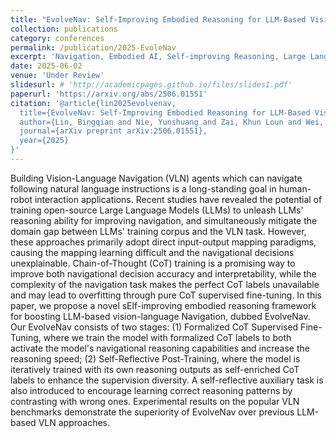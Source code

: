 ```yaml
---
title: "EvolveNav: Self-Improving Embodied Reasoning for LLM-Based Vision-Language Navigation"
collection: publications
category: conferences
permalink: /publication/2025-EvoleNav
excerpt: 'Navigation, Embodied AI, Self-improving Reasoning, Large Language Model'
date: 2025-06-02
venue: 'Under Review'
slidesurl: # 'http://academicpages.github.io/files/slides1.pdf'
paperurl: 'https://arxiv.org/abs/2506.01551'
citation: '@article{lin2025evolvenav,
  title={EvolveNav: Self-Improving Embodied Reasoning for LLM-Based Vision-Language Navigation},
  author={Lin, Bingqian and Nie, Yunshuang and Zai, Khun Loun and Wei, Ziming and Han, Mingfei and Xu, Rongtao and Niu, Minzhe and Han, Jianhua and Lin, Liang and Lu, Cewu and others},
  journal={arXiv preprint arXiv:2506.01551},
  year={2025}
}'
---
```


Building Vision-Language Navigation (VLN) agents which can navigate following natural language instructions is a long-standing goal in human-robot interaction applications. Recent studies have revealed the potential of training open-source Large Language Models (LLMs) to unleash LLMs' reasoning ability for improving navigation, and simultaneously mitigate the domain gap between LLMs' training corpus and the VLN task. However, these approaches primarily adopt direct input-output mapping paradigms, causing the mapping learning difficult and the navigational decisions unexplainable. Chain-of-Thought (CoT) training is a promising way to improve both navigational decision accuracy and interpretability, while the complexity of the navigation task makes the perfect CoT labels unavailable and may lead to overfitting through pure CoT supervised fine-tuning. In this paper, we propose a novel sElf-improving embodied reasoning framework for boosting LLM-based vision-language Navigation, dubbed EvolveNav. Our EvolveNav consists of two stages: (1) Formalized CoT Supervised Fine-Tuning, where we train the model with formalized CoT labels to both activate the model's navigational reasoning capabilities and increase the reasoning speed; (2) Self-Reflective Post-Training, where the model is iteratively trained with its own reasoning outputs as self-enriched CoT labels to enhance the supervision diversity. A self-reflective auxiliary task is also introduced to encourage learning correct reasoning patterns by contrasting with wrong ones. Experimental results on the popular VLN benchmarks demonstrate the superiority of EvolveNav over previous LLM-based VLN approaches.